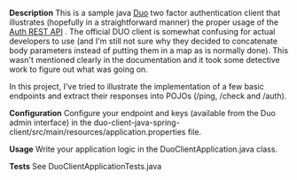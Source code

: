 **Description**
This is a sample java [Duo](https://duo.com/) two factor authentication client that illustrates (hopefully in a straightforward manner) the proper usage of the [Auth REST API](https://duo.com/docs/authapi) . The official DUO client is somewhat confusing for actual developers to use (and I'm still not sure why they decided to concatenate body parameters instead of putting them in a map as is normally done). This wasn't mentioned clearly in the documentation and it took some detective work to figure out what was going on.


In this project, I've tried to illustrate the implementation of a few basic endpoints and extract their responses into POJOs (/ping, /check and /auth).

**Configuration**
Configure your endpoint and keys (available from the Duo admin interface) in the duo-client-java-spring-client/src/main/resources/application.properties file.

**Usage**
Write your application logic in the DuoClientApplication.java class. 

**Tests**
See DuoClientApplicationTests.java
